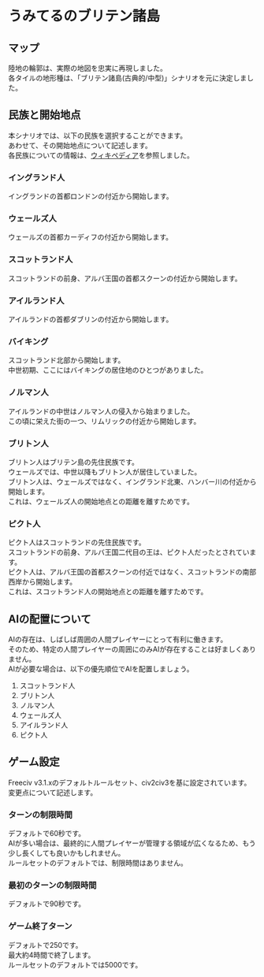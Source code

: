 # うみてるのブリテン諸島
## マップ
陸地の輪郭は、実際の地図を忠実に再現しました。  
各タイルの地形種は、「ブリテン諸島(古典的/中型)」シナリオを元に決定しました。
## 民族と開始地点
本シナリオでは、以下の民族を選択することができます。  
あわせて、その開始地点について記述します。  
各民族についての情報は、[ウィキペディア](https://ja.wikipedia.org/wiki/%E3%83%A1%E3%82%A4%E3%83%B3%E3%83%9A%E3%83%BC%E3%82%B8)を参照しました。
### イングランド人
イングランドの首都ロンドンの付近から開始します。
### ウェールズ人
ウェールズの首都カーディフの付近から開始します。
### スコットランド人
スコットランドの前身、アルバ王国の首都スクーンの付近から開始します。
### アイルランド人
アイルランドの首都ダブリンの付近から開始します。
### バイキング
スコットランド北部から開始します。  
中世初期、ここにはバイキングの居住地のひとつがありました。
### ノルマン人
アイルランドの中世はノルマン人の侵入から始まりました。  
この頃に栄えた街の一つ、リムリックの付近から開始します。
### ブリトン人
ブリトン人はブリテン島の先住民族です。  
ウェールズでは、中世以降もブリトン人が居住していました。  
ブリトン人は、ウェールズではなく、イングランド北東、ハンバー川の付近から開始します。  
これは、ウェールズ人の開始地点との距離を離すためです。
### ピクト人
ピクト人はスコットランドの先住民族です。  
スコットランドの前身、アルバ王国二代目の王は、ピクト人だったとされています。  
ピクト人は、アルバ王国の首都スクーンの付近ではなく、スコットランドの南部西岸から開始します。  
これは、スコットランド人の開始地点との距離を離すためです。
## AIの配置について
AIの存在は、しばしば周囲の人間プレイヤーにとって有利に働きます。  
そのため、特定の人間プレイヤーの周囲にのみAIが存在することは好ましくありません。  
AIが必要な場合は、以下の優先順位でAIを配置しましょう。
1. スコットランド人
1. ブリトン人
1. ノルマン人
1. ウェールズ人
1. アイルランド人
1. ピクト人
## ゲーム設定
Freeciv v3.1.xのデフォルトルールセット、civ2civ3を基に設定されています。  
変更点について記述します。
### ターンの制限時間
デフォルトで60秒です。  
AIが多い場合は、最終的に人間プレイヤーが管理する領域が広くなるため、もう少し長くしても良いかもしれません。  
ルールセットのデフォルトでは、制限時間はありません。
### 最初のターンの制限時間
デフォルトで90秒です。
### ゲーム終了ターン
デフォルトで250です。  
最大約4時間で終了します。  
ルールセットのデフォルトでは5000です。
